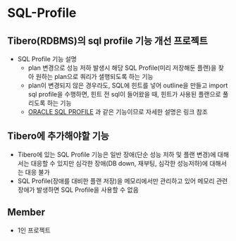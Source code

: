 # SQL-Profile
## Tibero(RDBMS)의 sql profile 기능 개선 프로젝트
+ SQL Profile 기능 설명
  + plan 변경으로 성능 저하 발생시 해당 SQL Profile(미리 저장해둔 플랜)을 찾아 원하는 plan으로 쿼리가 샐행되도록 하는 기능
  +  plan이 변경되지 않은 경우라도, SQL에 힌트를 넣어 outline을 만들고 import sql profile을 수행하면, 힌트 전 sql이 들어왔을 때, 힌트가 사용된 플랜으로 풀리도록 하는 기능
  +   [ORACLE SQL PROFILE](https://docs.oracle.com/database/121/TGSQL/tgsql_profiles.htm) 과 같은 기능이므로 자세한 설명은 링크 참조
## Tibero에 추가해야할 기능
+ Tibero에 있는 SQL Profile 기능은 일반 장애(단순 성능 저하 및 플랜 변경)에 대해서는 대응할 수 있지만 심각한 장애(DB down, 재부팅, 심각한 성능저하)에 대해서는 대응 불가
+ SQL Profile(장애를 대비한 플랜 저장)을 메모리에서만 관리하고 있어 메모리 관련 장애가 발생하면 SQL Profile을 사용할 수 없음

## Member
+ 1인 프로젝트

